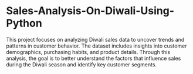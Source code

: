 # Sales-Analysis-On-Diwali-Using-Python

This project focuses on analyzing Diwali sales data to uncover trends and patterns in customer behavior. The dataset includes insights into customer demographics, purchasing habits, and product details. Through this analysis, the goal is to better understand the factors that influence sales during the Diwali season and identify key customer segments.

